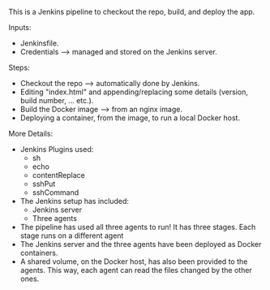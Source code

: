 This is a Jenkins pipeline to checkout the repo, build, and deploy the app.

Inputs:
 - Jenkinsfile.
 - Credentials --> managed and stored on the Jenkins server.

Steps:
 - Checkout the repo --> automatically done by Jenkins.
 - Editing "index.html" and appending/replacing some details (version, build number, ... etc.).
 - Build the Docker image --> from an nginx image.
 - Deploying a container, from the image, to run a local Docker host.

More Details:
 - Jenkins Plugins used:
    - sh
    - echo
    - contentReplace
    - sshPut
    - sshCommand
 - The Jenkins setup has included:
    - Jenkins server
    - Three agents
 - The pipeline has used all three agents to run! It has three stages. Each stage runs on a different agent
 - The Jenkins server and the three agents have been deployed as Docker containers.
 - A shared volume, on the Docker host, has also been provided to the agents. This way, each agent can read the files changed by the other ones.
